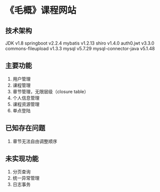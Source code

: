 # 《毛概》课程网站
## 技术架构
JDK v1.8
springboot v2.2.4
mybatis v1.2.13
shiro v1.4.0
auth0.jwt v3.3.0
commons-fileupload v1.3.3
mysql v5.7.29
mysql-connector-java v5.1.48
## 主要功能
1. 用户管理
2. 课程管理
3. 章节管理，无限层级（closure table）
4. 个人信息管理
5. 课程资源管理
6. 单点登陆
## 已知存在问题
1. 章节无法自由调整顺序
## 未实现功能
1. 分页查询
2. 统一异常管理
3. 日志事务

